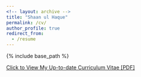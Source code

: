 ```yaml
---
<!-- layout: archive -->
title: "Shaan ul Haque"
permalink: /cv/
author_profile: true
redirect_from:
  - /resume
---
```


{% include base_path %}

[Click to View My Up-to-date Curriculum Vitae [PDF]](http://shaan3130.github.io/files/shaan_resume.pdf)

<!-- <embed src="http://shaan3130.github.io/files/resume.pdf" width="650" height="1800" type='application/pdf'> -->
